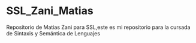 # SSL_Zani_Matias
Repositorio de Matias Zani para SSL,este es mi repositorio para la cursada de Sintaxis y Semántica de Lenguajes
